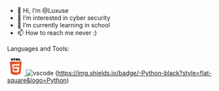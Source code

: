 - 👋 Hi, I’m @Luxuse
- 👀 I’m interested in cyber security
- 🌱 I’m currently learning in school
- 📫 How to reach me never :)

<!---
Luxuse/Luxuse is a ✨ special ✨ repository because its `README.md` (this file) appears on your GitHub profile.
You can click the Preview link to take a look at your changes.
--->


Languages and Tools:

<a href="https://www.w3.org/html/" rel="nofollow"> <img src="https://raw.githubusercontent.com/devicons/devicon/master/icons/html5/html5-original-wordmark.svg" alt="html5" width="40" height="40" style="max-width: 100%;"> </a> <img src="https://cdn.jsdelivr.net/gh/devicons/devicon/icons/vscode/vscode-original.svg" alt="vscode" width="45" height="45"/> (https://img.shields.io/badge/-Python-black?style=flat-square&logo=Python)



